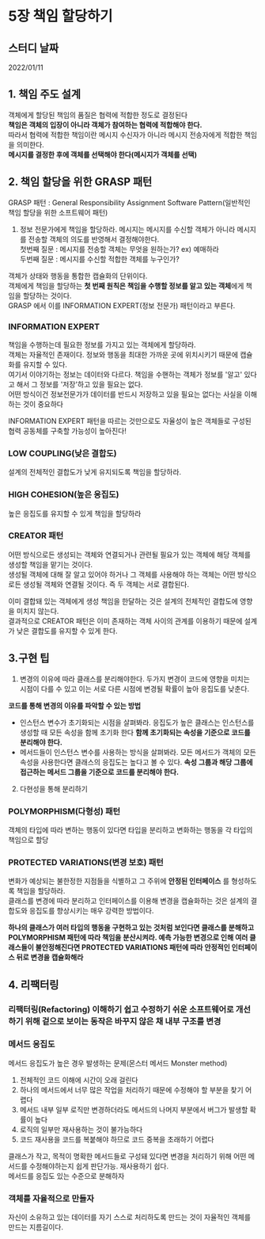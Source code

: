 # 5장 책임 할당하기

## 스터디 날짜
2022/01/11



## 1. 책임 주도 설계
객체에게 할당된 책임의 품질은 협력에 적합한 정도로 결정된다<br>
**책임은 객체의 입장이 아니라 객체가 참여하는 협력에 적합해야 한다.**<br>
따라서 협력에 적합한 책임이란 메시지 수신자가 아니라 메시지 전송자에게 적합한 책임을 의미한다.<br>
**메시지를 결정한 후에 객체를 선택해야 한다(메시지가 객체를 선택)**<br>

## 2. 책임 할당을 위한 GRASP 패턴
GRASP 패턴 : General Responsibility Assignment Software Pattern(일반적인 책임 할당을 위한 소프트웨어 패턴)<br>

1. 정보 전문가에게 책임을 할당하라.
메시지는 메시지를 수신할 객체가 아니라 메시지를 전송할 객체의 의도를 반영해서 결정해야한다.<br>
첫번째 질문 : 메시지를 전송할 객체는 무엇을 원하는가? ex) 예매하라<br>
두번째 질문 : 메시지를 수신할 적합한 객체를 누구인가?<br>

객체가 상태와 행동을 통합한 캡슐화의 단위이다.<br>
객체에게 책임을 할당하는 **첫 번째 원칙은 책임을 수행할 정보를 알고 있는 객체**에게 책임을 할당하는 것이다.<br>
GRASP 에서 이를 INFORMATION EXPERT(정보 전문가) 패턴이라고 부른다.<br>

### INFORMATION EXPERT
책임을 수행하는데 필요한 정보를 가지고 있는 객체에게 할당하라.<br>
객체는 자율적인 존재이다. 정보와 행동을 최대한 가까운 곳에 위치시키기 때문에 캡슐화를 유지할 수 있다.<br>
여기서 이야기하는 정보는 데이터와 다르다. 책임을 수핸하는 객체가 정보를 '알고' 있다고 해서 그 정보를 '저장'하고 있을 필요는 없다.<br>
어떤 방식이건 정보전문가가 데이터를 반드시 저장하고 있을 필요는 없다는 사실을 이해하는 것이 중요하다

INFORMATION EXPERT 패턴을 따르는 것만으로도 자율성이 높은 객체들로 구성된 협력 공동체를 구축할 가능성이 높아진다!


### LOW COUPLING(낮은 결합도)
설계의 전체적인 결합도가 낮게 유지되도록 책임을 할당하라.

### HIGH COHESION(높은 응집도)
높은 응집도를 유지할 수 있게 책임을 할당하라

### CREATOR 패턴
어떤 방식으로든 생성되는 객체와 연결되거나 관련될 필요가 있는 객체에 해당 객체를 생성할 책임을 맡기는 것이다.<br>
생성될 객체에 대해 잘 알고 있어야 하거나 그 객체를 사용해야 하는 객체는 어떤 방식으로든 생성될 객체와 연결될 것이다. 즉 두 객체는 서로 결합된다.<br>

이미 결합돼 있는 객체에게 생성 책임을 한달하는 것은 설계의 전체적인 결합도에 영향을 미치지 않는다.<br>
결과적으로 CREATOR 패턴은 이미 존재하는 객체 사이의 관계를 이용하기 때문에 설계가 낮은 결합도를 유지할 수 있게 한다.


## 3.구현 팁
1. 변경의 이유에 따라 클래스를 분리해야한다.
두가지 변경이 코드에 영향을 미치는 시점이 다를 수 있고 이는 서로 다른 시점에 변경될 확률이 높아 응집도를 낮춘다.<br>

**코드를 통해 변경의 이유를 파악할 수 있는 방법**
- 인스턴스 변수가 초기화되는 시점을 살펴봐라. 응집도가 높은 클래스는 인스턴스를 생성할 때 모든 속성을 함께 초기화 한다
**함께  초기화되는 속성을 기준으로 코드를 분리해야 한다.**
- 메서드들이 인스턴스 변수를 사용하는 방식을 살펴봐라. 모든 메서드가 객체의 모든 속성을 사용한다면 클래스의 응집도는 높다고 볼 수 있다.
**속성 그룹과 해당 그룹에 접근하는 메서드 그룹을 기준으로 코드를 분리해야 한다.**

2. 다현성을 통해 분리하기

### POLYMORPHISM(다형성) 패턴
객체의 타입에 따라 변하는 행동이 있다면 타입을 분리하고 변화하는 행동을 각 타입의 책임으로 할당

### PROTECTED VARIATIONS(변경 보호) 패턴
변화가 예상되는 불한정한 지점들을 식별하고 그 주위에 **안정된 인터페이스** 를 형성하도록 책임을 할당하라.<br>
클래스를 변경에 따라 분리하고 인터페이스를 이용해 변경을 캡슐화하는 것은 설계의 결합도와 응집도를 향상시키는 매우 강력한 방법이다.<br>

**하나의 클래스가 여러 타입의 행동을 구현하고 있는 것처럼 보인다면 클래스를 분해하고 POLYMORPHISM 패턴에 따라 책임을 분산시켜라. 예측 가능한 변경으로 인해 여러 클래스들이 불안정해진다면 PROTECTED VARIATIONS 패턴에 따라 안정적인 인터페이스 뒤로 변경을 캡슐화해라**

## 4. 리팩터링
### 리팩터링(Refactoring) 이해하기 쉽고 수정하기 쉬운 소프트웨어로 개선하기 위해 겉으로 보이는 동작은 바꾸지 않은 채 내부 구조를 변경

### 메서드 응집도
메서드 응집도가 높은 경우 발생하는 문제(몬스터 메서드 Monster method)
1. 전체적인 코드 이해에 시간이 오래 걸린다
2. 하나의 메서드에서 너무 많은 작업을 처리하기 때문에 수정해야 할 부분을 찾기 어렵다
3. 메서드 내부 일부 로직만 변경하더라도 메서드의 나머지 부분에서 버그가 발생할 확률이 높다
4. 로직의 일부만 재사용하는 것이 불가능하다
5. 코드 재사용을 코드를 복붙해야 하므로 코드 중복을 초래하기 어렵다

클래스가 작고, 목적이 명확한 메서드들로 구성돼 있다면 변경을 처리하기 위해 어떤 메서드를 수정해야하는지 쉽게 판단가능. 재사용하기 쉽다.<br>
메서드를 응집도 있는 수준으로 분해하자

### 객체를 자율적으로 만들자
자신이 소유하고 있는 데이터를 자기 스스로 처리하도록 만드는 것이 자율적인 객체를 만드는 지름길이다.




